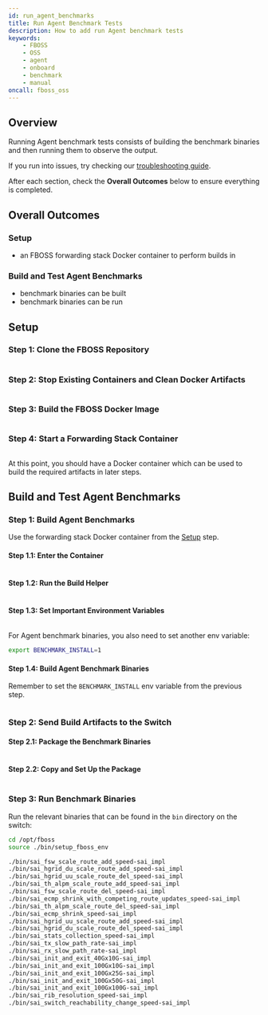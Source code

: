 ```yaml
---
id: run_agent_benchmarks
title: Run Agent Benchmark Tests
description: How to add run Agent benchmark tests
keywords:
    - FBOSS
    - OSS
    - agent
    - onboard
    - benchmark
    - manual
oncall: fboss_oss
---
```


## Overview

Running Agent benchmark tests consists of building the benchmark binaries and
then running them to observe the output.

If you run into issues, try checking our [troubleshooting guide](/docs/onboarding/troubleshooting/).

After each section, check the **Overall Outcomes** below to ensure everything is
completed.

## Overall Outcomes

### Setup

- an FBOSS forwarding stack Docker container to perform builds in

### Build and Test Agent Benchmarks

- benchmark binaries can be built
- benchmark binaries can be run

## Setup

### Step 1: Clone the FBOSS Repository

```bash file=./static/code_snips/clone_fboss.sh
```

### Step 2: Stop Existing Containers and Clean Docker Artifacts

```bash file=./static/code_snips/clean_docker.sh
```

### Step 3: Build the FBOSS Docker Image

```bash file=./static/code_snips/build_docker_image.sh
```

### Step 4: Start a Forwarding Stack Container

```bash file=./static/code_snips/start_forwarding_stack_container.sh
```

At this point, you should have a Docker container which can be used to build
the required artifacts in later steps.

## Build and Test Agent Benchmarks

### Step 1: Build Agent Benchmarks

Use the forwarding stack Docker container from the [Setup](./#setup-1) step.

#### Step 1.1: Enter the Container

```bash file=./static/code_snips/enter_docker_container.sh
```

#### Step 1.2: Run the Build Helper

```bash file=./static/code_snips/build_helper.sh
```

#### Step 1.3: Set Important Environment Variables

```bash file=./static/code_snips/important_environment_variables.sh
```

For Agent benchmark binaries, you also need to set another env variable:

```bash
export BENCHMARK_INSTALL=1
```

#### Step 1.4: Build Agent Benchmark Binaries

Remember to set the `BENCHMARK_INSTALL` env variable from the previous step.

```bash file=./static/code_snips/build_forwarding_stack.sh
```

### Step 2: Send Build Artifacts to the Switch

#### Step 2.1: Package the Benchmark Binaries

```bash file=./static/code_snips/package_fboss.sh
```

#### Step 2.2: Copy and Set Up the Package

```bash file=./static/code_snips/copy_and_set_up_package.sh
```

### Step 3: Run Benchmark Binaries

Run the relevant binaries that can be found in the `bin` directory on the
switch:

```bash
cd /opt/fboss
source ./bin/setup_fboss_env

./bin/sai_fsw_scale_route_add_speed-sai_impl
./bin/sai_hgrid_du_scale_route_add_speed-sai_impl
./bin/sai_hgrid_uu_scale_route_del_speed-sai_impl
./bin/sai_th_alpm_scale_route_add_speed-sai_impl
./bin/sai_fsw_scale_route_del_speed-sai_impl
./bin/sai_ecmp_shrink_with_competing_route_updates_speed-sai_impl
./bin/sai_th_alpm_scale_route_del_speed-sai_impl
./bin/sai_ecmp_shrink_speed-sai_impl
./bin/sai_hgrid_uu_scale_route_add_speed-sai_impl
./bin/sai_hgrid_du_scale_route_del_speed-sai_impl
./bin/sai_stats_collection_speed-sai_impl
./bin/sai_tx_slow_path_rate-sai_impl
./bin/sai_rx_slow_path_rate-sai_impl
./bin/sai_init_and_exit_40Gx10G-sai_impl
./bin/sai_init_and_exit_100Gx10G-sai_impl
./bin/sai_init_and_exit_100Gx25G-sai_impl
./bin/sai_init_and_exit_100Gx50G-sai_impl
./bin/sai_init_and_exit_100Gx100G-sai_impl
./bin/sai_rib_resolution_speed-sai_impl
./bin/sai_switch_reachability_change_speed-sai_impl
```
